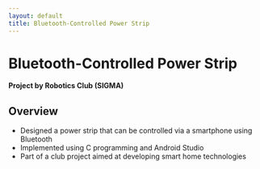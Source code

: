 ```yaml
---
layout: default
title: Bluetooth-Controlled Power Strip
---
```


<h1>Bluetooth-Controlled Power Strip</h1>
<p><strong>Project by Robotics Club (SIGMA)</strong></p>

<h2>Overview</h2>
<ul>
  <li>Designed a power strip that can be controlled via a smartphone using Bluetooth</li>
  <li>Implemented using C programming and Android Studio</li>
  <li>Part of a club project aimed at developing smart home technologies</li>
</ul>

